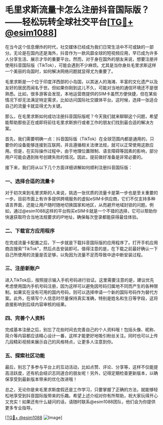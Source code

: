 # 毛里求斯流量卡怎么注册抖音国际版？——轻松玩转全球社交平台[[TG💪+ @esim1088](https://t.me/s/esim1088)]

在当今这个信息爆炸的时代，社交媒体已经成为我们日常生活中不可或缺的一部分。无论是在国内还是海外，抖音作为一款风靡全球的短视频应用，早已成为许多人分享生活、展示才华的重要平台。然而，对于身在国外的朋友来说，想要注册并使用抖音国际版（TikTok），可能会遇到不少麻烦。尤其是当你身处毛里求斯这样一个美丽的岛国时，如何解决网络问题就显得尤为重要了。

毛里求斯是一个位于印度洋西部的小岛国，以其迷人的海滩、丰富的文化遗产以及友好的居民而闻名于世。但如果你刚到这儿不久，可能对当地的通信环境还不是很熟悉。比如，很多游客会发现，本地运营商提供的SIM卡虽然方便快捷，但在某些情况下却无法满足特定需求，比如访问国际社交媒体平台。这时候，选择一张适合自己的流量卡就显得尤为关键。

那么，在毛里求斯如何成功注册抖音国际版呢？今天我们就来聊聊这个问题，希望能帮助那些正在或即将前往毛里求斯旅行或者工作的朋友们找到最合适的解决方案。

首先，我们需要明确一点：抖音国际版（TikTok）在全球范围内都是通用的，只要你的设备能够连接到互联网，并且遵循相关法律法规，就可以正常使用这款应用。但是，在实际操作过程中，由于地理位置限制、语言障碍等因素的影响，部分用户可能会遇到账号创建失败的情况。因此，提前做好准备是非常必要的。

接下来，我们将从以下几个方面详细讲解如何顺利注册抖音国际版：

### 一、选择合适的流量卡

对于初次来到毛里求斯的人来说，挑选一张优质的流量卡是第一步也是至关重要的一步。目前市面上有许多提供跨境服务的虚拟eSIM卡供应商，它们不仅支持多种语言界面，还能让用户随时随地切换国家和地区，从而避开地域封锁的问题。例如，通过@esim1088这样的平台购买eSIM卡就是一个不错的选择，它可以帮助你快速获取符合当地法规要求的IP地址，确保每次登录都能获得最佳体验。

### 二、下载官方应用程序

在完成流量卡配置之后，下一步就是下载抖音国际版的应用程序了。打开手机应用商店搜索“TikTok”，然后点击安装即可。值得注意的是，在下载之前最好确认一下自己所使用的流量是否足够，以免因为流量不足而导致中途中断安装过程。

### 三、注册新账户

进入TikTok后，按照提示输入手机号码进行验证。这里需要注意的是，建议优先考虑使用国内手机号码注册，因为这样可以避免因号码归属地不同而产生的各种限制。如果实在没有可用的国内号码，则可以选择申请一个新的国际号码作为替代方案。此外，在填写个人信息时尽量保持真实准确，特别是姓名和生日等字段，这将直接影响到后续内容审核的结果。

### 四、完善个人资料

完成基本注册之后，别忘了花些时间去完善自己的个人资料哦！包括头像、昵称、简介等内容都应该精心设计一番，这样才能更好地吸引粉丝关注。同时也可以上传几段精彩视频来展示自己的风格特点，让更多人注意到你。

### 五、探索社区功能

最后，别忘了多参与平台上的互动活动，比如点赞、评论、分享等，这样不仅能提高活跃度，还有机会结识志同道合的朋友呢！另外，记得定期检查更新版本，以确保享受到最新版本带来的优化改进哦！

总之，无论你是来毛里求斯度假还是工作学习，只要掌握了正确的方法，就能够轻松地享受到抖音国际版带来的乐趣。希望上述介绍对你有所帮助，祝大家玩得开心又充实！如果还有什么疑问的话，请随时联系@esim1088团队，他们会为你提供更多专业指导。

[[TG💪+ @esim1088](https://t.me/s/esim1088) ![Image](https://i.postimg.cc/4NQfJmqS/Snipaste-2025-05-13-00-14-12.png)]